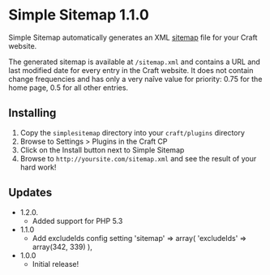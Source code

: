 # Simple Sitemap 1.1.0

Simple Sitemap automatically generates an XML [sitemap](http://www.sitemaps.org/) file for
your Craft website.

The generated sitemap is available at `/sitemap.xml` and contains a URL and last modified
date for every entry in the Craft website. It does not contain change frequencies and has
only a very naîve value for priority: 0.75 for the home page, 0.5 for all other entries.

## Installing

1. Copy the `simplesitemap` directory into your `craft/plugins` directory
2. Browse to Settings > Plugins in the Craft CP
3. Click on the Install button next to Simple Sitemap
4. Browse to `http://yoursite.com/sitemap.xml` and see the result of your hard work!

## Updates
* 1.2.0.
	* Added support for PHP 5.3
* 1.1.0
	* Add excludeIds config setting
  	'sitemap' => array(
          'excludeIds' => array(342, 339)
     	),
* 1.0.0
	* Initial release!

